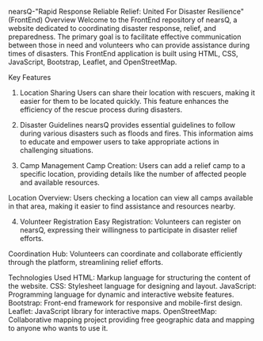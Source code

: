 
nearsQ-"Rapid Response Reliable Relief: United For Disaster Resilience" (FrontEnd)
Overview
Welcome to the FrontEnd repository of nearsQ, a website dedicated to coordinating disaster response, relief, and preparedness. The primary goal is to facilitate effective communication between those in need and volunteers who can provide assistance during times of disasters. This FrontEnd application is built using HTML, CSS, JavaScript, Bootstrap, Leaflet, and OpenStreetMap.

Key Features
1. Location Sharing
Users can share their location with rescuers, making it easier for them to be located quickly. This feature enhances the efficiency of the rescue process during disasters.

2. Disaster Guidelines
nearsQ provides essential guidelines to follow during various disasters such as floods and fires. This information aims to educate and empower users to take appropriate actions in challenging situations.

3. Camp Management
Camp Creation: Users can add a relief camp to a specific location, providing details like the number of affected people and available resources.

Location Overview: Users checking a location can view all camps available in that area, making it easier to find assistance and resources nearby.

4. Volunteer Registration
Easy Registration: Volunteers can register on nearsQ, expressing their willingness to participate in disaster relief efforts.

Coordination Hub: Volunteers can coordinate and collaborate efficiently through the platform, streamlining relief efforts.

Technologies Used
HTML: Markup language for structuring the content of the website.
CSS: Stylesheet language for designing and layout.
JavaScript: Programming language for dynamic and interactive website features.
Bootstrap: Front-end framework for responsive and mobile-first design.
Leaflet: JavaScript library for interactive maps.
OpenStreetMap: Collaborative mapping project providing free geographic data and mapping to anyone who wants to use it.
